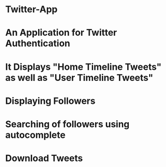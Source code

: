 # Twitter-App

# An Application for Twitter Authentication

# It Displays "Home Timeline Tweets" as well as "User Timeline Tweets"

# Displaying Followers

# Searching of followers using autocomplete

# Download Tweets 
